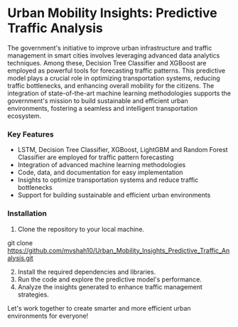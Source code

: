 # Urban Mobility Insights: Predictive Traffic Analysis

The government's initiative to improve urban infrastructure and traffic management in smart cities involves leveraging advanced data analytics techniques. Among these, Decision Tree Classifier and XGBoost are employed as powerful tools for forecasting traffic patterns. This predictive model plays a crucial role in optimizing transportation systems, reducing traffic bottlenecks, and enhancing overall mobility for the citizens. The integration of state-of-the-art machine learning methodologies supports the government's mission to build sustainable and efficient urban environments, fostering a seamless and intelligent transportation ecosystem.

### Key Features
- LSTM, Decision Tree Classifier, XGBoost, LightGBM and Random Forest Classifier are employed for traffic pattern forecasting
- Integration of advanced machine learning methodologies
- Code, data, and documentation for easy implementation
- Insights to optimize transportation systems and reduce traffic bottlenecks
- Support for building sustainable and efficient urban environments

### Installation

1. Clone the repository to your local machine.

git clone https://github.com/mvshah10/Urban_Mobility_Insights_Predictive_Traffic_Analysis.git

2. Install the required dependencies and libraries.
3. Run the code and explore the predictive model's performance.
4. Analyze the insights generated to enhance traffic management strategies.

Let's work together to create smarter and more efficient urban environments for everyone!
